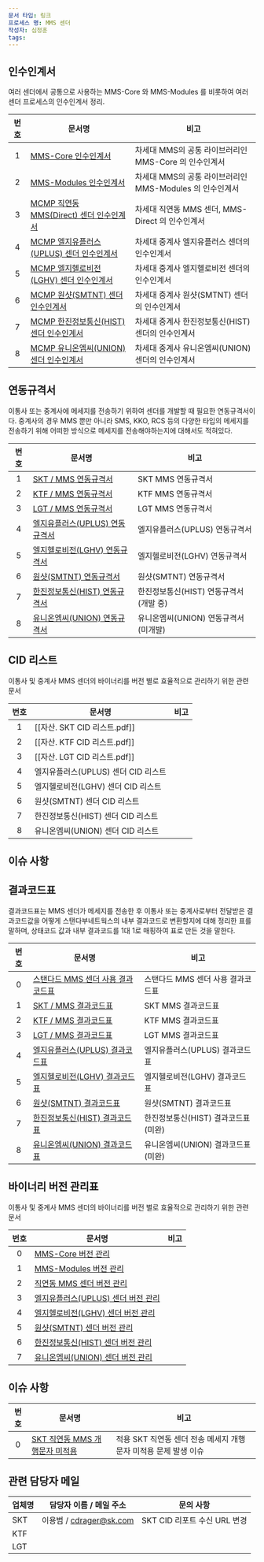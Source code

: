 ```yaml
---
문서 타입: 링크
프로세스 명: MMS 센더
작성자: 심정훈
tags:
---
```



## 인수인계서

여러 센더에서 공통으로 사용하는 MMS-Core 와 MMS-Modules 를 비롯하여 여러 센더 프로세스의 인수인계서 정리.

| **번호** | <center>**문서명**</center>                                                       | <center>**비고**</center>                |
| :----: | :----------------------------------------------------------------------------- | :------------------------------------- |
|   1    | [MMS-Core 인수인계서](MMS-Core%20인수인계서.md)                       | 차세대 MMS의 공통 라이브러리인 MMS-Core 의 인수인계서    |
|   2    | [MMS-Modules 인수인계서](MMS-Core-Modules%20인수인계서.md)    | 차세대 MMS의 공통 라이브러리인 MMS-Modules 의 인수인계서 |
|   3    | [MCMP 직연동 MMS(Direct) 센더 인수인계서](MMS-Direct%20인수인계서.md) | 차세대 직연동 MMS 센더, MMS-Direct 의 인수인계서     |
|   4    | [MCMP 엘지유플러스(UPLUS) 센더 인수인계서]()                                                | 차세대 중계사 엘지유플러스 센더의 인수인계서               |
|   5    | [MCMP 엘지헬로비전(LGHV) 센더 인수인계서]()                                                 | 차세대 중계사 엘지헬로비전 센더의 인수인계서               |
|   6    | [MCMP 원샷(SMTNT) 센더 인수인계서]()                                                    | 차세대 중계사 원샷(SMTNT) 센더의 인수인계서            |
|   7    | [MCMP 한진정보통신(HIST) 센더 인수인계서]()                                                 | 차세대 중계사 한진정보통신(HIST) 센더의 인수인계서         |
|   8    | [MCMP 유니온엠씨(UNION) 센더 인수인계서]()                                                 | 차세대 중계사 유니온엠씨(UNION) 센더의 인수인계서         |

## 연동규격서

이통사 또는 중계사에 메세지를 전송하기 위하여 센더를 개발할 때 필요한 연동규격서이다. 중계사의 경우 MMS 뿐만 아니라 SMS, KKO, RCS 등의 다양한 타입의 메세지를 전송하기 위해 어떠한 방식으로  메세지를 전송해야하는지에 대해서도 적혀있다.

| **번호** | <center>**문서명**</center>                                                                                                                                                                                                                                                                                                                                                                                                                                                       | <center>**비고**</center>  |
| :----: | :----------------------------------------------------------------------------------------------------------------------------------------------------------------------------------------------------------------------------------------------------------------------------------------------------------------------------------------------------------------------------------------------------------------------------------------------------------------------------- | :----------------------- |
|   1    | [SKT / MMS 연동규격서](obsidian://open?vault=%E1%84%8C%E1%85%A5%E1%86%AB%E1%84%89%E1%85%A9%E1%86%BC%E1%84%80%E1%85%A2%E1%84%87%E1%85%A1%E1%86%AF%E1%84%90%E1%85%B5%E1%86%B7&file=Documents%2F%EC%97%B0%EB%8F%99%EA%B7%9C%EA%B2%A9%EC%84%9C%2F%EC%9D%B4%ED%86%B5%EC%82%AC%2FSKT%2FSKT_VMG_MM7_PROTOCOL_v2.pdf)                                                                                                                                                                       | SKT MMS 연동규격서            |
|   2    | [KTF / MMS 연동규격서](obsidian://open?vault=%E1%84%8C%E1%85%A5%E1%86%AB%E1%84%89%E1%85%A9%E1%86%BC%E1%84%80%E1%85%A2%E1%84%87%E1%85%A1%E1%86%AF%E1%84%90%E1%85%B5%E1%86%B7&file=Documents%2F%EC%97%B0%EB%8F%99%EA%B7%9C%EA%B2%A9%EC%84%9C%2F%EC%9D%B4%ED%86%B5%EC%82%AC%2FKTF%2F%EA%B8%B0%EC%97%85%ED%98%95MMS-%EC%97%B0%EB%8F%99%EA%B7%9C%EA%B2%A9%EC%84%9C(SP)_v1.6f_20211217.pdf)                                                                                               | KTF MMS 연동규격서            |
|   3    | [LGT / MMS 연동규격서](obsidian://open?vault=%E1%84%8C%E1%85%A5%E1%86%AB%E1%84%89%E1%85%A9%E1%86%BC%E1%84%80%E1%85%A2%E1%84%87%E1%85%A1%E1%86%AF%E1%84%90%E1%85%B5%E1%86%B7&file=Documents%2F%EC%97%B0%EB%8F%99%EA%B7%9C%EA%B2%A9%EC%84%9C%2F%EC%9D%B4%ED%86%B5%EC%82%AC%2FLGT%2FMM7_%EC%97%B0%EB%8F%99_%EA%B7%9C%EA%B2%A9%EC%84%9C_v1.9.pdf)                                                                                                                                       | LGT MMS 연동규격서            |
|   4    | [엘지유플러스(UPLUS) 연동규격서](obsidian://open?vault=%E1%84%8C%E1%85%A5%E1%86%AB%E1%84%89%E1%85%A9%E1%86%BC%E1%84%80%E1%85%A2%E1%84%87%E1%85%A1%E1%86%AF%E1%84%90%E1%85%B5%E1%86%B7&file=Documents%2F%EC%97%B0%EB%8F%99%EA%B7%9C%EA%B2%A9%EC%84%9C%2F%EC%A4%91%EA%B3%84%EC%82%AC%2F%EC%97%98%EC%A7%80%20%EC%9C%A0%ED%94%8C%EB%9F%AC%EC%8A%A4%20%3A%20UPLUS%2FLGUPlus_Agent_Manual_2.3.3_2_release.pdf)                                                                                  | 엘지유플러스(UPLUS) 연동규격서      |
|   5    | [엘지헬로비전(LGHV) 연동규격서](obsidian://open?vault=%E1%84%8C%E1%85%A5%E1%86%AB%E1%84%89%E1%85%A9%E1%86%BC%E1%84%80%E1%85%A2%E1%84%87%E1%85%A1%E1%86%AF%E1%84%90%E1%85%B5%E1%86%B7&file=Documents%2F%EC%97%B0%EB%8F%99%EA%B7%9C%EA%B2%A9%EC%84%9C%2F%EC%A4%91%EA%B3%84%EC%82%AC%2F%EC%97%98%EC%A7%80%ED%97%AC%EB%A1%9C%EB%B9%84%EC%A0%84%20%3A%20LGHV%2FLGHV_%EB%A9%94%EC%8B%9C%EC%A7%95_TCP%EC%97%B0%EB%8F%99%EA%B7%9C%EA%B2%A9%EC%84%9C_v1.1.3_20221212.pdf)                          | 엘지헬로비전(LGHV) 연동규격서       |
|   6    | [원샷(SMTNT) 연동규격서](obsidian://open?vault=%E1%84%8C%E1%85%A5%E1%86%AB%E1%84%89%E1%85%A9%E1%86%BC%E1%84%80%E1%85%A2%E1%84%87%E1%85%A1%E1%86%AF%E1%84%90%E1%85%B5%E1%86%B7&file=Documents%2F%EC%97%B0%EB%8F%99%EA%B7%9C%EA%B2%A9%EC%84%9C%2F%EC%A4%91%EA%B3%84%EC%82%AC%2F%EC%9B%90%EC%83%B7%20%3A%20SMTNT%2F%EC%9B%90%EC%83%B7%20%EC%97%B0%EB%8F%99%EA%B7%9C%EA%B2%A9_20240427.pdf)                                                                                               | 원샷(SMTNT) 연동규격서          |
|   7    | [한진정보통신(HIST) 연동규격서](obsidian://open?vault=%E1%84%8C%E1%85%A5%E1%86%AB%E1%84%89%E1%85%A9%E1%86%BC%E1%84%80%E1%85%A2%E1%84%87%E1%85%A1%E1%86%AF%E1%84%90%E1%85%B5%E1%86%B7&file=Documents%2F%EC%97%B0%EB%8F%99%EA%B7%9C%EA%B2%A9%EC%84%9C%2F%EC%A4%91%EA%B3%84%EC%82%AC%2F%ED%95%9C%EC%A7%84%EC%A0%95%EB%B3%B4%ED%86%B5%EC%8B%A0%20%3A%20HIST%2F%ED%95%9C%EC%A7%84%EC%A0%95%EB%B3%B4%ED%86%B5%EC%8B%A0_NGS_Protocol_%EC%97%B0%EB%8F%99%EA%B7%9C%EA%B2%A9%EC%84%9C_V2.0.0.pdf)   | 한진정보통신(HIST) 연동규격서(개발 중) |
|   8    | [유니온엠씨(UNION) 연동규격서](obsidian://open?vault=%E1%84%8C%E1%85%A5%E1%86%AB%E1%84%89%E1%85%A9%E1%86%BC%E1%84%80%E1%85%A2%E1%84%87%E1%85%A1%E1%86%AF%E1%84%90%E1%85%B5%E1%86%B7&file=Documents%2F%EC%97%B0%EB%8F%99%EA%B7%9C%EA%B2%A9%EC%84%9C%2F%EC%A4%91%EA%B3%84%EC%82%AC%2F%EC%9C%A0%EB%8B%88%EC%98%A8%EC%97%A0%EC%94%A8%20%3A%20UNION%2F%EC%9C%A0%EB%8B%88%EC%98%A8%2Bushot%2B%ED%94%84%EB%A1%9C%ED%86%A0%EC%BD%9C%2B%EC%97%B0%EB%8F%99%2B%EB%A7%A4%EB%89%B4%EC%96%BC_2023.pdf) | 유니온엠씨(UNION) 연동규격서(미개발)  |

## CID 리스트

이통사 및 중계사 MMS 센더의 바이너리를 버전 별로 효율적으로 관리하기 위한 관련 문서

| **번호** | <center>**문서명**</center> | <center>**비고**</center> |
| :----: | :----------------------- | :---------------------- |
|   1    | [[자산. SKT CID 리스트.pdf]]  |                         |
|   2    | [[자산. KTF CID 리스트.pdf]]  |                         |
|   3    | [[자산. LGT CID 리스트.pdf]]  |                         |
|   4    | 엘지유플러스(UPLUS) 센더 CID 리스트 |                         |
|   5    | 엘지헬로비전(LGHV) 센더 CID 리스트  |                         |
|   6    | 원샷(SMTNT) 센더 CID 리스트     |                         |
|   7    | 한진정보통신(HIST) 센더 CID 리스트  |                         |
|   8    | 유니온엠씨(UNION) 센더 CID 리스트  |                         |


## 이슈 사항
## 결과코드표

결과코드표는 MMS 센더가 메세지를 전송한 후 이통사 또는 중계사로부터 전달받은 결과코드값을 어떻게 스탠다부네트웍스의 내부 결과코드로 변환할지에 대해 정리한 표를 말하며, 상태코드 값과 내부 결과코드를 1대 1로 매핑하여 표로 만든 것을 말한다.

| **번호** | <center>**문서명**</center>                                                                                                                                                                                                                                                                                                                                                                                                                       | <center>**비고**</center> |
| :----: | :--------------------------------------------------------------------------------------------------------------------------------------------------------------------------------------------------------------------------------------------------------------------------------------------------------------------------------------------------------------------------------------------------------------------------------------------- | :---------------------- |
|   0    | [스탠다드 MMS 센더 사용 결과코드표](obsidian://open?vault=Transmission-Development-Teams-Repo&file=Projects%2FMCMP%20(%20Multi%20Channel%20Messaging%20Platform%20)%2F%EA%B5%AD%EB%82%B4(Domestic)%2F%EB%A6%AC%ED%8F%AC%ED%84%B0%2F%EA%B2%B0%EA%B3%BC%EC%BD%94%EB%93%9C%ED%91%9C%2F2.%20MMS%2Fpdf%2F0.%20%EC%8A%A4%ED%83%A0%EB%8B%A4%EB%93%9C%EB%84%A4%ED%8A%B8%EC%9B%8D%EC%8A%A4_MMS_%EB%82%B4%EB%B6%80_%EA%B2%B0%EA%B3%BC%EC%BD%94%EB%93%9C%ED%91%9C.pdf) | 스탠다드 MMS 센더 사용 결과코드표    |
|   1    | [SKT / MMS 결과코드표](obsidian://open?vault=Transmission-Development-Teams-Repo&file=Projects%2FMCMP%20(%20Multi%20Channel%20Messaging%20Platform%20)%2F%EA%B5%AD%EB%82%B4(Domestic)%2F%EB%A6%AC%ED%8F%AC%ED%84%B0%2F%EA%B2%B0%EA%B3%BC%EC%BD%94%EB%93%9C%ED%91%9C%2F2.%20MMS%2Fpdf%2F1.%20%EC%A7%81%EC%97%B0%EB%8F%99_SKT_MMS_%EA%B2%B0%EA%B3%BC%EC%BD%94%EB%93%9C%ED%91%9C.pdf)                                                                  | SKT MMS 결과코드표           |
|   2    | [KTF / MMS 결과코드표](obsidian://open?vault=Transmission-Development-Teams-Repo&file=Projects%2FMCMP%20(%20Multi%20Channel%20Messaging%20Platform%20)%2F%EA%B5%AD%EB%82%B4(Domestic)%2F%EB%A6%AC%ED%8F%AC%ED%84%B0%2F%EA%B2%B0%EA%B3%BC%EC%BD%94%EB%93%9C%ED%91%9C%2F2.%20MMS%2Fpdf%2F2.%20%EC%A7%81%EC%97%B0%EB%8F%99_KTF_MMS_%EA%B2%B0%EA%B3%BC%EC%BD%94%EB%93%9C%ED%91%9C.pdf)                                                                  | KTF MMS 결과코드표           |
|   3    | [LGT / MMS 결과코드표](obsidian://open?vault=Transmission-Development-Teams-Repo&file=Projects%2FMCMP%20(%20Multi%20Channel%20Messaging%20Platform%20)%2F%EA%B5%AD%EB%82%B4(Domestic)%2F%EB%A6%AC%ED%8F%AC%ED%84%B0%2F%EA%B2%B0%EA%B3%BC%EC%BD%94%EB%93%9C%ED%91%9C%2F2.%20MMS%2Fpdf%2F3.%20%EC%A7%81%EC%97%B0%EB%8F%99_LGT_MMS_%EA%B2%B0%EA%B3%BC%EC%BD%94%EB%93%9C%ED%91%9C.pdf)                                                                  | LGT MMS 결과코드표           |
|   4    | [엘지유플러스(UPLUS) 결과코드표](obsidian://open?vault=Transmission-Development-Teams-Repo&file=Projects%2FMCMP%20(%20Multi%20Channel%20Messaging%20Platform%20)%2F%EA%B5%AD%EB%82%B4(Domestic)%2F%EB%A6%AC%ED%8F%AC%ED%84%B0%2F%EA%B2%B0%EA%B3%BC%EC%BD%94%EB%93%9C%ED%91%9C%2F2.%20MMS%2Fpdf%2F4.%20%EC%97%98%EC%A7%80_%EC%9C%A0%ED%94%8C%EB%9F%AC%EC%8A%A4_MMS_%EA%B2%B0%EA%B3%BC%EC%BD%94%EB%93%9C%ED%91%9C.pdf)                                      | 엘지유플러스(UPLUS) 결과코드표     |
|   5    | [엘지헬로비전(LGHV) 결과코드표](obsidian://open?vault=Transmission-Development-Teams-Repo&file=Projects%2FMCMP%20(%20Multi%20Channel%20Messaging%20Platform%20)%2F%EA%B5%AD%EB%82%B4(Domestic)%2F%EB%A6%AC%ED%8F%AC%ED%84%B0%2F%EA%B2%B0%EA%B3%BC%EC%BD%94%EB%93%9C%ED%91%9C%2F2.%20MMS%2Fpdf%2F5.%20%EC%97%98%EC%A7%80%ED%97%AC%EB%A1%9C%EB%B9%84%EC%A0%84_MMS_%EA%B2%B0%EA%B3%BC%EC%BD%94%EB%93%9C%ED%91%9C.pdf)                                        | 엘지헬로비전(LGHV) 결과코드표      |
|   6    | [원샷(SMTNT) 결과코드표](obsidian://open?vault=Transmission-Development-Teams-Repo&file=Projects%2FMCMP%20(%20Multi%20Channel%20Messaging%20Platform%20)%2F%EA%B5%AD%EB%82%B4(Domestic)%2F%EB%A6%AC%ED%8F%AC%ED%84%B0%2F%EA%B2%B0%EA%B3%BC%EC%BD%94%EB%93%9C%ED%91%9C%2F2.%20MMS%2Fpdf%2F6.%20SMTNT_MMS_%EA%B2%B0%EA%B3%BC%EC%BD%94%EB%93%9C%ED%91%9C.pdf)                                                                                            | 원샷(SMTNT) 결과코드표         |
|   7    | [한진정보통신(HIST) 결과코드표](obsidian://open?vault=Transmission-Development-Teams-Repo&file=Projects%2FMCMP%20(%20Multi%20Channel%20Messaging%20Platform%20)%2F%EA%B5%AD%EB%82%B4(Domestic)%2F%EB%A6%AC%ED%8F%AC%ED%84%B0%2F%EA%B2%B0%EA%B3%BC%EC%BD%94%EB%93%9C%ED%91%9C%2F2.%20MMS%2Fpdf%2F7.%20%ED%95%9C%EC%A7%84%EC%A0%95%EB%B3%B4%ED%86%B5%EC%8B%A0(Hist)_MMS_%EA%B2%B0%EA%B3%BC%EC%BD%94%EB%93%9C%ED%91%9C.pdf)                                  | 한진정보통신(HIST) 결과코드표(미완)  |
|   8    | [유니온엠씨(UNION) 결과코드표]()                                                                                                                                                                                                                                                                                                                                                                                                                         | 유니온엠씨(UNION) 결과코드표(미완)  |


## 바이너리 버전 관리표

이통사 및 중계사 MMS 센더의 바이너리를 버전 별로 효율적으로 관리하기 위한 관련 문서

| **번호** | <center>**문서명**</center>   | <center>**비고**</center> |
| :----: | :------------------------- | :---------------------- |
|   0    | [MMS-Core 버전 관리]()         |                         |
|   1    | [MMS-Modules 버전 관리]()      |                         |
|   2    | [직연동 MMS 센더 버전 관리]()       |                         |
|   3    | [엘지유플러스(UPLUS) 센더 버전 관리]() |                         |
|   4    | [엘지헬로비전(LGHV) 센더 버전 관리]()  |                         |
|   5    | [원샷(SMTNT) 센더 버전 관리]()     |                         |
|   6    | [한진정보통신(HIST) 센더 버전 관리]()  |                         |
|   7    | [유니온엠씨(UNION) 센더 버전 관리]()  |                         |


## 이슈 사항

| **번호** | <center>**문서명**<center>                                                                                                                                                                                                                                                                                                                                                                                                                                                                                       | <center>**비고**</center>                |
| :----: | ------------------------------------------------------------------------------------------------------------------------------------------------------------------------------------------------------------------------------------------------------------------------------------------------------------------------------------------------------------------------------------------------------------------------------------------------------------------------------------------------------------- | -------------------------------------- |
|   0    | [SKT 직연동 MMS 개행문자 미적용](obsidian://open?vault=Transmission-Development-Teams-Repo&file=Documents%2F%EC%9D%B4%EC%8A%88%2FMCMP%20(%20Multi%20Channel%20Messaging%20Platform%20)%2F%EA%B5%AD%EB%82%B4(Domestic)%2F%EC%84%BC%EB%8D%94%2FMMS%2F2024-08.%20SKT%20%EC%A7%81%EC%97%B0%EB%8F%99%20%EC%84%BC%EB%8D%94%20%EA%B0%9C%ED%96%89%20%EC%A0%81%EC%9A%A9%20%EC%9D%B4%EC%8A%88%2F2024-08.%20SKT%20%EC%A7%81%EC%97%B0%EB%8F%99%20%EC%84%BC%EB%8D%94%20%EA%B0%9C%ED%96%89%20%EC%A0%81%EC%9A%A9%20%EC%9D%B4%EC%8A%88) | 적용 SKT 직연동 센더 전송 메세지 개행문자 미적용 문제 발생 이슈 |

## 관련 담당자 메일

| **업체명** | <center>**담당자 이름 / 메일 주소**<center> | <center>**문의 사항**</center> |
| :------ | ---------------------------------- | -------------------------- |
| SKT     | 이용범 / cdrager@sk.com               | SKT CID 리포트 수신 URL 변경      |
| KTF     |                                    |                            |
| LGT     |                                    |                            |

